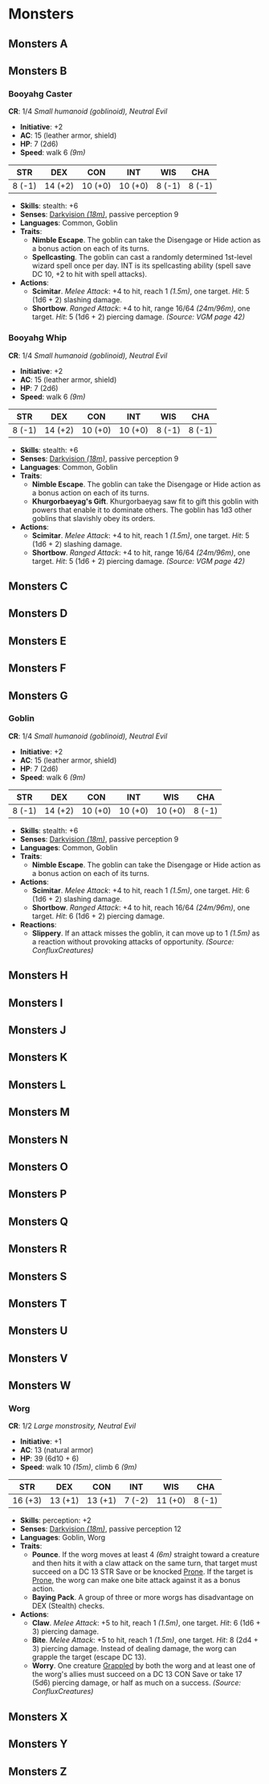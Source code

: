 

# Monsters

## Monsters A

## Monsters B
### Booyahg Caster
**CR**: 1/4
*Small humanoid (goblinoid), Neutral Evil*
- **Initiative**: +2
- **AC**: 15 (leather armor, shield)
- **HP**: 7 (2d6)
- **Speed**: walk 6 *(9m)*

STR | DEX | CON | INT | WIS | CHA
 :--: | :--: | :--: | :--: | :--: | :--: 
8 (-1) | 14 (+2) | 10 (+0) | 10 (+0) | 8 (-1) | 8 (-1) 

- **Skills**: stealth: +6
- **Senses**: [Darkvision *(18m)*](./../game_rules.md#advanced-rules#darkvision), passive perception 9
- **Languages**: Common, Goblin
- **Traits**:
   - **Nimble Escape**. The goblin can take the Disengage or Hide action as a bonus action on each of its turns.
   - **Spellcasting**. The goblin can cast a randomly determined 1st-level wizard spell once per day. INT is its spellcasting ability (spell save DC 10, +2 to hit with spell attacks).
- **Actions**:
   - **Scimitar**. *Melee Attack*: +4 to hit, reach 1 *(1.5m)*, one target. 
    *Hit*: 5 (1d6 + 2) slashing damage.
   - **Shortbow**. *Ranged Attack*: +4 to hit, range 16/64 *(24m/96m)*, one target. 
    *Hit*: 5 (1d6 + 2) piercing damage.
*(Source: VGM page 42)*

### Booyahg Whip
**CR**: 1/4
*Small humanoid (goblinoid), Neutral Evil*
- **Initiative**: +2
- **AC**: 15 (leather armor, shield)
- **HP**: 7 (2d6)
- **Speed**: walk 6 *(9m)*

STR | DEX | CON | INT | WIS | CHA
 :--: | :--: | :--: | :--: | :--: | :--: 
8 (-1) | 14 (+2) | 10 (+0) | 10 (+0) | 8 (-1) | 8 (-1) 

- **Skills**: stealth: +6
- **Senses**: [Darkvision *(18m)*](./../game_rules.md#advanced-rules#darkvision), passive perception 9
- **Languages**: Common, Goblin
- **Traits**:
   - **Nimble Escape**. The goblin can take the Disengage or Hide action as a bonus action on each of its turns.
   - **Khurgorbaeyag's Gift**. Khurgorbaeyag saw fit to gift this goblin with powers that enable it to dominate others. The goblin has 1d3 other goblins that slavishly obey its orders.
- **Actions**:
   - **Scimitar**. *Melee Attack*: +4 to hit, reach 1 *(1.5m)*, one target. 
    *Hit*: 5 (1d6 + 2) slashing damage.
   - **Shortbow**. *Ranged Attack*: +4 to hit, range 16/64 *(24m/96m)*, one target. 
    *Hit*: 5 (1d6 + 2) piercing damage.
*(Source: VGM page 42)*

## Monsters C
## Monsters D
## Monsters E
## Monsters F
## Monsters G
### Goblin
**CR**: 1/4
*Small humanoid (goblinoid), Neutral Evil*
- **Initiative**: +2
- **AC**: 15 (leather armor, shield)
- **HP**: 7 (2d6)
- **Speed**: walk 6 *(9m)*

STR | DEX | CON | INT | WIS | CHA
 :--: | :--: | :--: | :--: | :--: | :--: 
8 (-1) | 14 (+2) | 10 (+0) | 10 (+0) | 10 (+0) | 8 (-1) 

- **Skills**: stealth: +6
- **Senses**: [Darkvision *(18m)*](./../game_rules.md#advanced-rules#darkvision), passive perception 9
- **Languages**: Common, Goblin
- **Traits**:
   - **Nimble Escape**. The goblin can take the Disengage or Hide action as a bonus action on each of its turns.
- **Actions**:
   - **Scimitar**. *Melee Attack*: +4 to hit, reach 1 *(1.5m)*, one target. 
    *Hit*: 6 (1d6 + 2) slashing damage.
   - **Shortbow**. *Ranged Attack*: +4 to hit, reach 16/64 *(24m/96m)*, one target. 
    *Hit*: 6 (1d6 + 2) piercing damage.
- **Reactions**:
   - **Slippery**. If an attack misses the goblin, it can move up to 1 *(1.5m)* as a reaction without provoking attacks of opportunity.
*(Source: ConfluxCreatures)*

## Monsters H
## Monsters I
## Monsters J
## Monsters K
## Monsters L
## Monsters M
## Monsters N
## Monsters O
## Monsters P
## Monsters Q
## Monsters R
## Monsters S
## Monsters T
## Monsters U
## Monsters V
## Monsters W
### Worg
**CR**: 1/2
*Large monstrosity, Neutral Evil*
- **Initiative**: +1
- **AC**: 13 (natural armor)
- **HP**: 39 (6d10 + 6)
- **Speed**: walk 10 *(15m)*, climb 6 *(9m)*

STR | DEX | CON | INT | WIS | CHA
 :--: | :--: | :--: | :--: | :--: | :--: 
16 (+3) | 13 (+1) | 13 (+1) | 7 (-2) | 11 (+0) | 8 (-1) 

- **Skills**: perception: +2
- **Senses**: [Darkvision *(18m)*](./../game_rules.md#advanced-rules#darkvision), passive perception 12
- **Languages**: Goblin, Worg
- **Traits**:
   - **Pounce**. If the worg moves at least 4 *(6m)* straight toward a creature and then hits it with a claw attack on the same turn, that target must succeed on a DC 13 STR Save or be knocked [Prone](conditions.md#prone). If the target is [Prone](conditions.md#prone), the worg can make one bite attack against it as a bonus action.
   - **Baying Pack**. A group of three or more worgs has disadvantage on DEX (Stealth) checks.
- **Actions**:
   - **Claw**. *Melee Attack*: +5 to hit, reach 1 *(1.5m)*, one target. 
    *Hit*: 6 (1d6 + 3) piercing damage.
   - **Bite**. *Melee Attack*: +5 to hit, reach 1 *(1.5m)*, one target. 
    *Hit*: 8 (2d4 + 3) piercing damage. Instead of dealing damage, the worg can grapple the target (escape DC 13).
   - **Worry**. One creature [Grappled](conditions.md#grappled) by both the worg and at least one of the worg's allies must succeed on a DC 13 CON Save or take 17 (5d6) piercing damage, or half as much on a success.
*(Source: ConfluxCreatures)*

## Monsters X
## Monsters Y
## Monsters Z


